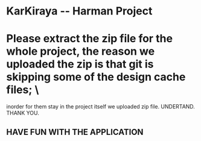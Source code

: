 # KarKiraya -- Harman Project

# Please extract the zip file for the whole project, the reason we uploaded the zip is that git is skipping some of the design cache files; \
inorder for them stay in the project itself we uploaded zip file. UNDERTAND. THANK YOU.


## HAVE FUN WITH THE APPLICATION
